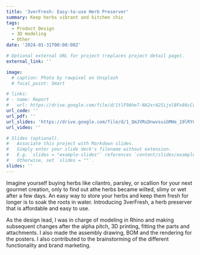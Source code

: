 ```yaml
---
title: '3verFresh: Easy-to-use Herb Preserver'
summary: Keep herbs vibrant and kitchen chic
tags:
  - Product Design
  - 3D modeling
  - Other
date: '2024-01-31T00:00:00Z'

# Optional external URL for project (replaces project detail page).
external_link: ''

image:
  # caption: Photo by rawpixel on Unsplash
  # focal_point: Smart

# links:
# - name: Report
#   url: https://drive.google.com/file/d/1tlF9Ahe7-NA2xrA2SijolBFx86cCoJTy/view?usp=sharing
url_code: ''
url_pdf: ''
url_slides: 'https://drive.google.com/file/d/1_QmJVRsDnwvsuiGMHe_19lRYnpn6zsNZ/view?usp=sharing'
url_video: ''

# Slides (optional).
#   Associate this project with Markdown slides.
#   Simply enter your slide deck's filename without extension.
#   E.g. `slides = "example-slides"` references `content/slides/example-slides.md`.
#   Otherwise, set `slides = ""`.
slides: ''
---
```


Imagine yourself buying herbs like cilantro, parsley, or scallion for your next gourmet creation, only to find out athe herbs became wilted, slimy or wet after a few days. An easy way to store your herbs and keep them fresh for longer is to soak the roots in water. Introducing 3verFresh, a herb preserver that is affordable and easy to use.

As the design lead, I was in charge of modeling in Rhino and making subsequent changes after the alpha pitch, 3D printing, fitting the parts and attachments. I also made the assembly drawing, BOM and the rendering for the posters. I also contributed to the brainstorming of the different functionality and brand marketing.
